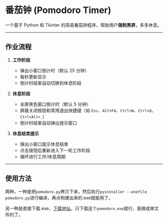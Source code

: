 # 番茄钟 (Pomodoro Timer)

一个基于 Python 和 Tkinter 的简易番茄钟程序，帮助用户**强制黑屏**，多多休息。

---

## 作业流程

1. **工作阶段**
   - 弹出小窗口倒计时（默认 25 分钟）
   - 每秒更新显示
   - 倒计时结束自动切换到休息阶段

2. **休息阶段**
   - 全屏黑色窗口倒计时（默认 5 分钟）
   - 屏蔽关闭按钮和常用退出快捷键（如 `Esc`、`Alt+F4`、`Ctrl+W`、`Ctrl+Q`、`Ctrl+Alt+.`）
   - 倒计时结束自动弹出提示窗口

3. **休息结束提示**
   - 弹出小窗口提示休息结束
   - 点击按钮后重新进入下一轮工作阶段
   - 循环进行工作/休息周期

---

## 使用方法

两种，一种是把`pomodoro.py`拷贝下来，然后执行`pyinstaller --onefile pomodoro.py`进行编译，再点构建出来的.exe就能用了。

另一种是直接下载.exe，[下载地址](https://github.com/Urfread/pomodoro/releases/tag/v0.1.0)。只下载这个`pomodoro.exe`就行，我做成单文件的了。

